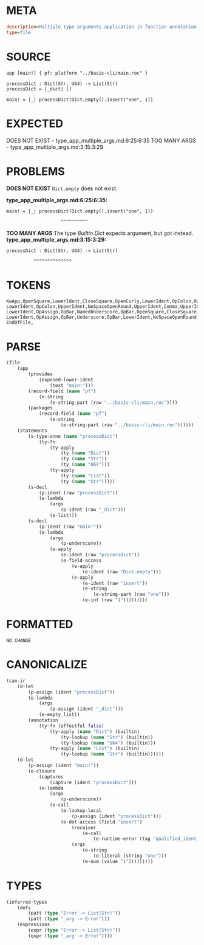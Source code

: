 # META
~~~ini
description=Multiple type arguments application in function annotation
type=file
~~~
# SOURCE
~~~roc
app [main!] { pf: platform "../basic-cli/main.roc" }

processDict : Dict(Str, U64) -> List(Str)
processDict = |_dict| []

main! = |_| processDict(Dict.empty().insert("one", 1))
~~~
# EXPECTED
DOES NOT EXIST - type_app_multiple_args.md:6:25:6:35
TOO MANY ARGS - type_app_multiple_args.md:3:15:3:29
# PROBLEMS
**DOES NOT EXIST**
`Dict.empty` does not exist.

**type_app_multiple_args.md:6:25:6:35:**
```roc
main! = |_| processDict(Dict.empty().insert("one", 1))
```
                        ^^^^^^^^^^


**TOO MANY ARGS**
The type _Builtin.Dict_ expects  argument, but got  instead.
**type_app_multiple_args.md:3:15:3:29:**
```roc
processDict : Dict(Str, U64) -> List(Str)
```
              ^^^^^^^^^^^^^^



# TOKENS
~~~zig
KwApp,OpenSquare,LowerIdent,CloseSquare,OpenCurly,LowerIdent,OpColon,KwPlatform,StringStart,StringPart,StringEnd,CloseCurly,
LowerIdent,OpColon,UpperIdent,NoSpaceOpenRound,UpperIdent,Comma,UpperIdent,CloseRound,OpArrow,UpperIdent,NoSpaceOpenRound,UpperIdent,CloseRound,
LowerIdent,OpAssign,OpBar,NamedUnderscore,OpBar,OpenSquare,CloseSquare,
LowerIdent,OpAssign,OpBar,Underscore,OpBar,LowerIdent,NoSpaceOpenRound,UpperIdent,NoSpaceDotLowerIdent,NoSpaceOpenRound,CloseRound,NoSpaceDotLowerIdent,NoSpaceOpenRound,StringStart,StringPart,StringEnd,Comma,Int,CloseRound,CloseRound,
EndOfFile,
~~~
# PARSE
~~~clojure
(file
	(app
		(provides
			(exposed-lower-ident
				(text "main!")))
		(record-field (name "pf")
			(e-string
				(e-string-part (raw "../basic-cli/main.roc"))))
		(packages
			(record-field (name "pf")
				(e-string
					(e-string-part (raw "../basic-cli/main.roc"))))))
	(statements
		(s-type-anno (name "processDict")
			(ty-fn
				(ty-apply
					(ty (name "Dict"))
					(ty (name "Str"))
					(ty (name "U64")))
				(ty-apply
					(ty (name "List"))
					(ty (name "Str")))))
		(s-decl
			(p-ident (raw "processDict"))
			(e-lambda
				(args
					(p-ident (raw "_dict")))
				(e-list)))
		(s-decl
			(p-ident (raw "main!"))
			(e-lambda
				(args
					(p-underscore))
				(e-apply
					(e-ident (raw "processDict"))
					(e-field-access
						(e-apply
							(e-ident (raw "Dict.empty")))
						(e-apply
							(e-ident (raw "insert"))
							(e-string
								(e-string-part (raw "one")))
							(e-int (raw "1")))))))))
~~~
# FORMATTED
~~~roc
NO CHANGE
~~~
# CANONICALIZE
~~~clojure
(can-ir
	(d-let
		(p-assign (ident "processDict"))
		(e-lambda
			(args
				(p-assign (ident "_dict")))
			(e-empty_list))
		(annotation
			(ty-fn (effectful false)
				(ty-apply (name "Dict") (builtin)
					(ty-lookup (name "Str") (builtin))
					(ty-lookup (name "U64") (builtin)))
				(ty-apply (name "List") (builtin)
					(ty-lookup (name "Str") (builtin))))))
	(d-let
		(p-assign (ident "main!"))
		(e-closure
			(captures
				(capture (ident "processDict")))
			(e-lambda
				(args
					(p-underscore))
				(e-call
					(e-lookup-local
						(p-assign (ident "processDict")))
					(e-dot-access (field "insert")
						(receiver
							(e-call
								(e-runtime-error (tag "qualified_ident_does_not_exist"))))
						(args
							(e-string
								(e-literal (string "one")))
							(e-num (value "1")))))))))
~~~
# TYPES
~~~clojure
(inferred-types
	(defs
		(patt (type "Error -> List(Str)"))
		(patt (type "_arg -> Error")))
	(expressions
		(expr (type "Error -> List(Str)"))
		(expr (type "_arg -> Error"))))
~~~
